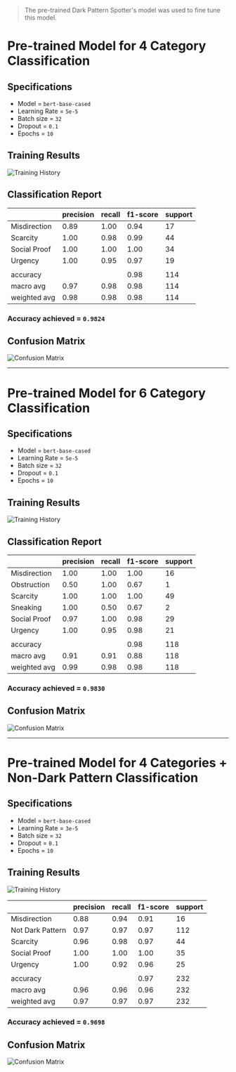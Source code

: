 > The pre-trained Dark Pattern Spotter's model was used to fine tune this model.


# Pre-trained Model for 4 Category Classification 

## Specifications
- Model = `bert-base-cased`
- Learning Rate = `5e-5`
- Batch size = `32`
- Dropout = `0.1`
- Epochs = `10`

## Training Results

![Training History](assets/image-2.png)

## Classification Report
|              | precision | recall | f1-score | support |
|--------------|-----------|--------|----------|---------|
| Misdirection |      0.89 |   1.00 |     0.94 |      17 |
| Scarcity     |      1.00 |   0.98 |     0.99 |      44 |
| Social Proof |      1.00 |   1.00 |     1.00 |      34 |
| Urgency      |      1.00 |   0.95 |     0.97 |      19 |
|              |           |        |          |         |
|     accuracy |           |        |     0.98 |     114 |
|    macro avg |      0.97 |   0.98 |     0.98 |     114 |
| weighted avg |      0.98 |   0.98 |     0.98 |     114 |

### Accuracy achieved = `0.9824`

## Confusion Matrix
![Confusion Matrix](assets/image-3.png)

---

# Pre-trained Model for 6 Category Classification

## Specifications
- Model = `bert-base-cased`
- Learning Rate = `5e-5`
- Batch size = `32`
- Dropout = `0.1`
- Epochs = `10`

## Training Results
![Training History](assets/image-6.png)

## Classification Report
|              | precision | recall | f1-score | support |
|--------------|-----------|--------|----------|---------|
| Misdirection |       1.00|   1.00 |     1.00 |      16 |
|  Obstruction |       0.50|   1.00 |     0.67 |       1 |
|     Scarcity |       1.00|   1.00 |     1.00 |      49 |
|     Sneaking |       1.00|   0.50 |     0.67 |       2 |
| Social Proof |       0.97|   1.00 |     0.98 |      29 |
|      Urgency |       1.00|   0.95 |     0.98 |      21 |
|              |           |        |          |         |  
|     accuracy |           |        |     0.98 |     118 |
|    macro avg |       0.91|   0.91 |     0.88 |     118 |
| weighted avg |       0.99|   0.98 |     0.98 |     118 |

### Accuracy achieved = `0.9830`

## Confusion Matrix
![Confusion Matrix](assets/image-7.png)


---

# Pre-trained Model for 4 Categories + Non-Dark Pattern Classification

## Specifications
- Model = `bert-base-cased`
- Learning Rate = `3e-5`
- Batch size = `32`
- Dropout = `0.1`
- Epochs = `10`

## Training Results
![Training History](assets/image-10.png)

|                  | precision | recall | f1-score | support |
|------------------|-----------|--------|----------|---------|
|    Misdirection  |      0.88 |   0.94 |     0.91 |      16 |
| Not Dark Pattern |      0.97 |   0.97 |     0.97 |     112 |
|        Scarcity  |      0.96 |   0.98 |     0.97 |      44 |
|    Social Proof  |      1.00 |   1.00 |     1.00 |      35 |
|         Urgency  |      1.00 |   0.92 |     0.96 |      25 |
|                  |           |        |          |         |   
|        accuracy  |           |        |     0.97 |     232 |
|       macro avg  |      0.96 |   0.96 |     0.96 |     232 |
|    weighted avg  |      0.97 |   0.97 |     0.97 |     232 |


### Accuracy achieved = `0.9698`

## Confusion Matrix
![Confusion Matrix](assets/image-11.png)